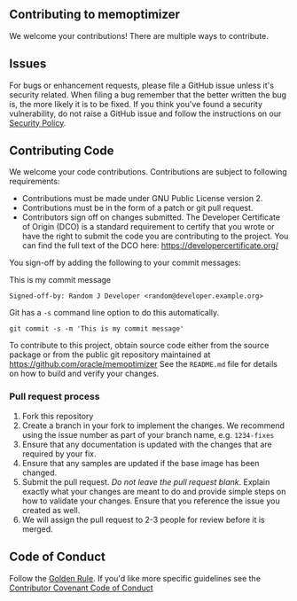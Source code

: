 ## Contributing to memoptimizer

We welcome your contributions! There are multiple ways to contribute.

## Issues

For bugs or enhancement requests, please file a GitHub issue unless it's security related. When filing a bug remember that the better written the bug is, the more likely it is to be fixed. If you think you've found a security vulnerability, do not raise a GitHub issue and follow the instructions on our [Security Policy](./SECURITY.md).

## Contributing Code

We welcome your code contributions. Contributions are subject to following requirements:

* Contributions must be made under GNU Public License version 2.
* Contributions must be in the form of a patch or git pull request.
* Contributors sign off on changes submitted. The Developer Certificate of Origin (DCO) is a standard requirement to certify that you wrote or have the right to submit the code you are contributing to the project. You can find the full text of the DCO here: https://developercertificate.org/

You sign-off by adding the following to your commit messages:

This is my commit message

`Signed-off-by: Random J Developer <random@developer.example.org>`

Git has a `-s` command line option to do this automatically.

`git commit -s -m 'This is my commit message'`


To contribute to this project, obtain source code either from the source package or from the public git repository maintained at https://github.com/oracle/memoptimizer See the `README.md` file for details on how to build and verify your changes.


### Pull request process

1. Fork this repository
1. Create a branch in your fork to implement the changes. We recommend using
the issue number as part of your branch name, e.g. `1234-fixes`
1. Ensure that any documentation is updated with the changes that are required
by your fix.
1. Ensure that any samples are updated if the base image has been changed.
1. Submit the pull request. *Do not leave the pull request blank*. Explain exactly
what your changes are meant to do and provide simple steps on how to validate
your changes. Ensure that you reference the issue you created as well.
1. We will assign the pull request to 2-3 people for review before it is merged.

## Code of Conduct

Follow the [Golden Rule](https://en.wikipedia.org/wiki/Golden_Rule). If you'd like more specific guidelines see the [Contributor Covenant Code of Conduct](https://www.contributor-covenant.org/version/1/4/code-of-conduct/)
